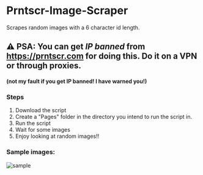 # Prntscr-Image-Scraper
Scrapes random images with a 6 character id length. 

## ⚠️ PSA: You can get ***IP banned*** from https://prntscr.com for doing this. Do it on a VPN or through proxies. 
#### (not my fault if you get IP banned! I have warned you!)

### Steps
1. Download the script 
2. Create a "Pages" folder in the directory you intend to run the script in.
3. Run the script
4. Wait for some images
5. Enjoy looking at random images!!


### Sample images: 
![sample](https://i.imgur.com/vzgRKP5.png)
